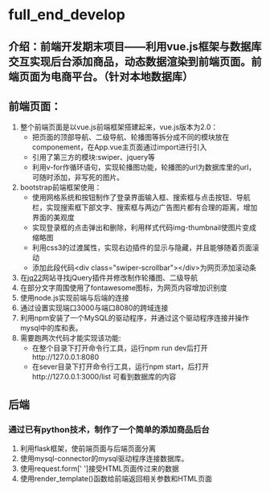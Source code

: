 # full_end_develop
## 介绍：前端开发期末项目——利用vue.js框架与数据库交互实现后台添加商品，动态数据渲染到前端页面。前端页面为电商平台。（针对本地数据库）
## 前端页面：
1. 整个前端页面是以vue.js前端框架搭建起来，vue.js版本为2.0：
      * 把页面的顶部导航、二级导航、轮播图等拆分成不同的模块放在componement，在App.vue主页面通过import进行引入
      * 引用了第三方的模块:swiper、jquery等
      * 利用v-for作循环语句，实现轮播图功能，轮播图的url为数据库里的url，可随时添加，非写死的图片。
2. bootstrap前端框架使用：
      * 使用网格系统和按钮制作了登录界面输入框、搜索框与点击按钮、导航栏，实现搜索框下部文字、搜索框与两边广告图片都有合理的距离，增加界面的美观度
      * 实现登录框的点击弹出和删除，利用样式代码img-thumbnail使图片变成缩略图
      * 利用css3的过渡属性，实现右边插件的显示与隐藏，并且能够随着页面滚动
      * 添加此段代码\<div class="swiper-scrollbar">\</div>为网页添加滚动条
3. 在[jq22](http://www.jq22.com/)网站寻找jQuery插件并修改制作轮播图、二级导航
4. 在部分文字周围使用了fontawesome图标，为网页内容增加识别度
5. 使用node.js实现前端与后端的连接
6. 通过设置实现端口3000与端口8080的跨域连接
7. 利用npm安装了一个MySQL的驱动程序，并通过这个驱动程序连接并操作mysql中的库和表。
8. 需要跑两次代码才能实现该功能:
      * 在整个目录下打开命令行工具，运行npm run dev后打开http://127.0.0.1:8080
      * 在sever目录下打开命令行工具，运行npm start，后打开http://127.0.0.1:3000/list 可看到数据库的内容

## 后端
### 通过已有python技术，制作了一个简单的添加商品后台
1. 利用flask框架，使前端页面与后端页面分离
2. 使用mysql-connector的mysql驱动程序连接数据库。
3. 使用request.form[' ']接受HTML页面传过来的数据
4. 使用render_template()函数给前端返回相关参数和HTML页面
